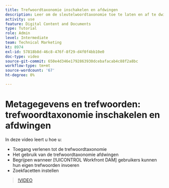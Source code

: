 ```yaml
---
title: Trefwoordtaxonomie inschakelen en afdwingen
description: Leer om de sleutelwoordtaxonomie toe te laten en af te dwingen, wanneer de gebruikers hun eigen sleutelwoorden kunnen ingaan en opstellings onderzoeksfacetten in [!UICONTROL Workfront DAM].
activity: use
feature: Digital Content and Documents
type: Tutorial
role: Admin
level: Intermediate
team: Technical Marketing
kt: 8974
exl-id: 57818b8d-46c8-476f-8f29-d4f0f4bb10e0
doc-type: video
source-git-commit: 650e4d346e1792863930dcebafacab4c88f2a8bc
workflow-type: tm+mt
source-wordcount: '67'
ht-degree: 0%

---
```


# Metagegevens en trefwoorden: trefwoordtaxonomie inschakelen en afdwingen

In deze video leert u hoe u:

* Toegang verlenen tot de trefwoordtaxonomie
* Het gebruik van de trefwoordtaxonomie afdwingen
* Begrijpen wanneer [!UICONTROL Workfront DAM] gebruikers kunnen hun eigen trefwoorden invoeren
* Zoekfacetten instellen

>[!VIDEO](https://video.tv.adobe.com/v/335237/?quality=12&learn=on)
